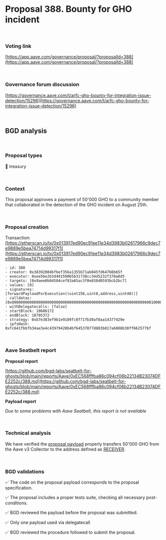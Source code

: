 # Proposal 388. Bounty for GHO incident

<br>

### Voting link

[https://app.aave.com/governance/proposal/?proposalId=388](https://app.aave.com/governance/proposal/?proposalId=388)

<br>

### Governance forum discussion

[https://governance.aave.com/t/arfc-gho-bounty-for-integration-issue-detection/15296](https://governance.aave.com/t/arfc-gho-bounty-for-integration-issue-detection/15296)

<br>

## BGD analysis

<br>

### Proposal types

:bank: treasury

<br>

### Context

This proposal approves a payment of 50'000 GHO to a community member that collaborated in the detection of the GHO incident on August 25th.


<br>

### Proposal creation

Transaction: [https://etherscan.io/tx/0x013917ed90ec91ee11e34d3983b02617966c9dec7e9889e5bea74714d99317f1](https://etherscan.io/tx/0x013917ed90ec91ee11e34d3983b02617966c9dec7e9889e5bea74714d99317f1)

```
- id: 388
- creator: 0x38392004bfbef356a1355b71ab045fd64766b65f
- executor: 0xee56e2b3d491590b5b31738cc34d5232f378a8d5
- targets: [0x9aee0b04504cef83a65ac3f0e838d0593bcb2bc7]
- values: [0]
- signatures: [forwardPayloadForExecution((uint256,uint8,address,uint40))]
- calldatas: [0x00000000000000000000000000000000000000000000000000000000000000010000000000000000000000000000000000000000000000000000000000000001000000000000000000000000dabad81af85554e9ae636395611c58f7ec1aaec50000000000000000000000000000000000000000000000000000000000000019]
- withDelegatecalls: [false]
- startBlock: 18686172
- endBlock: 18705372
- strategy: 0xb7e383ef9b1e9189fc0f71fb30af8aa14377429e
- ipfsHash: 0xfc641fbbfb34ae3e4c43979420b4bf64537077d883b817a6808b38ff662577bf
```

<br>

### Aave Seatbelt report

**Proposal report**

[https://github.com/bgd-labs/seatbelt-for-ghosts/blob/main/reports/Aave/0xEC568fffba86c094cf06b22134B23074DFE2252c/388.md](https://github.com/bgd-labs/seatbelt-for-ghosts/blob/main/reports/Aave/0xEC568fffba86c094cf06b22134B23074DFE2252c/388.md)

**Payload report**

*Due to some problems with Aave Seatbelt, this report is not available*

<br>

### Technical analysis

We have verified the [proposal payload](https://etherscan.io/address/0x5107F3274893dAF384241370CB84c9991780A786#code#F1#L13) properly transfers 50'000 GHO from the Aave v3 Collector to the address defined as [RECEIVER](https://etherscan.io/address/0x7D51910845011B41Cc32806644dA478FEfF2f11F).

<br>

### BGD validations

:white_check_mark: The code on the proposal payload corresponds to the proposal specification.

:white_check_mark: The proposal includes a proper tests suite, checking all necessary post-conditions.

:white_check_mark: BGD reviewed the payload before the proposal was submitted.

:white_check_mark: Only one payload used via delegatecall

:white_check_mark: BGD reviewed the procedure followed to submit the proposal.
